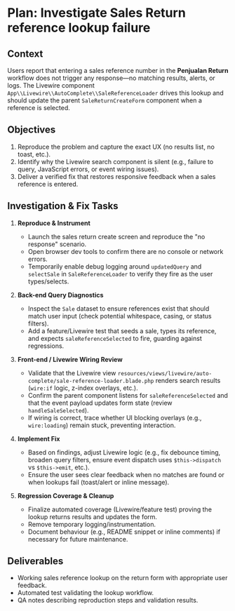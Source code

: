 # Plan: Investigate Sales Return reference lookup failure

## Context
Users report that entering a sales reference number in the **Penjualan Return** workflow does not trigger any response—no matching results, alerts, or logs. The Livewire component `App\\Livewire\\AutoComplete\\SaleReferenceLoader` drives this lookup and should update the parent `SaleReturnCreateForm` component when a reference is selected.

## Objectives
1. Reproduce the problem and capture the exact UX (no results list, no toast, etc.).
2. Identify why the Livewire search component is silent (e.g., failure to query, JavaScript errors, or event wiring issues).
3. Deliver a verified fix that restores responsive feedback when a sales reference is entered.

## Investigation & Fix Tasks
1. **Reproduce & Instrument**
   - Launch the sales return create screen and reproduce the "no response" scenario.
   - Open browser dev tools to confirm there are no console or network errors.
   - Temporarily enable debug logging around `updatedQuery` and `selectSale` in `SaleReferenceLoader` to verify they fire as the user types/selects.

2. **Back-end Query Diagnostics**
   - Inspect the `Sale` dataset to ensure references exist that should match user input (check potential whitespace, casing, or status filters).
   - Add a feature/Livewire test that seeds a sale, types its reference, and expects `saleReferenceSelected` to fire, guarding against regressions.

3. **Front-end / Livewire Wiring Review**
   - Validate that the Livewire view `resources/views/livewire/auto-complete/sale-reference-loader.blade.php` renders search results (`wire:if` logic, z-index overlays, etc.).
   - Confirm the parent component listens for `saleReferenceSelected` and that the event payload updates form state (review `handleSaleSelected`).
   - If wiring is correct, trace whether UI blocking overlays (e.g., `wire:loading`) remain stuck, preventing interaction.

4. **Implement Fix**
   - Based on findings, adjust Livewire logic (e.g., fix debounce timing, broaden query filters, ensure event dispatch uses `$this->dispatch` vs `$this->emit`, etc.).
   - Ensure the user sees clear feedback when no matches are found or when lookups fail (toast/alert or inline message).

5. **Regression Coverage & Cleanup**
   - Finalize automated coverage (Livewire/feature test) proving the lookup returns results and updates the form.
   - Remove temporary logging/instrumentation.
   - Document behaviour (e.g., README snippet or inline comments) if necessary for future maintenance.

## Deliverables
- Working sales reference lookup on the return form with appropriate user feedback.
- Automated test validating the lookup workflow.
- QA notes describing reproduction steps and validation results.
